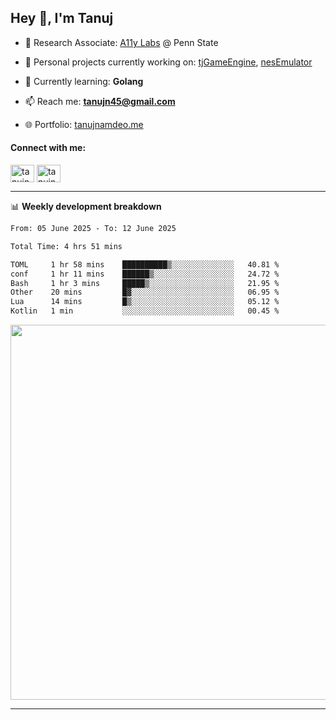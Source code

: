 <h2>Hey 👋, I'm Tanuj</h2>

- 🔬 Research Associate: [A11y Labs](https://a11y.ist.psu.edu/) @ Penn State 

- 🔭 Personal projects currently working on: [tjGameEngine](https://github.com/tanujn45/tjGameEngine), [nesEmulator](https://github.com/tanujn45/nesEmulator)

- 🌱 Currently learning: **Golang**

- 📫 Reach me: **tanujn45@gmail.com**

- 🌐 Portfolio: [tanujnamdeo.me](https://tanujnamdeo.me/)

<h4 align="left">Connect with me:</h4>
<p align="left">
<a href="https://twitter.com/tanujn45" target="blank"><img align="center" src="https://raw.githubusercontent.com/rahuldkjain/github-profile-readme-generator/master/src/images/icons/Social/twitter.svg" alt="tanujn45" height="28" width="38" /></a>
<a href="https://linkedin.com/in/tanujn45" target="blank"><img align="center" src="https://raw.githubusercontent.com/rahuldkjain/github-profile-readme-generator/master/src/images/icons/Social/linked-in-alt.svg" alt="tanujn45" height="28" width="38" /></a>
</p>

-------

📊 **Weekly development breakdown**
<!--START_SECTION:waka-->

```txt
From: 05 June 2025 - To: 12 June 2025

Total Time: 4 hrs 51 mins

TOML     1 hr 58 mins    ██████████▒░░░░░░░░░░░░░░   40.81 %
conf     1 hr 11 mins    ██████▒░░░░░░░░░░░░░░░░░░   24.72 %
Bash     1 hr 3 mins     █████▒░░░░░░░░░░░░░░░░░░░   21.95 %
Other    20 mins         █▓░░░░░░░░░░░░░░░░░░░░░░░   06.95 %
Lua      14 mins         █▒░░░░░░░░░░░░░░░░░░░░░░░   05.12 %
Kotlin   1 min           ░░░░░░░░░░░░░░░░░░░░░░░░░   00.45 %
```

<!--END_SECTION:waka-->

<img src="https://wakatime.com/share/@018e9abd-1aa4-4aa6-9db7-5ca3b999e810/4650b67a-98aa-46b4-b598-3d8a2451f0df.svg" width="600"/>

-------
